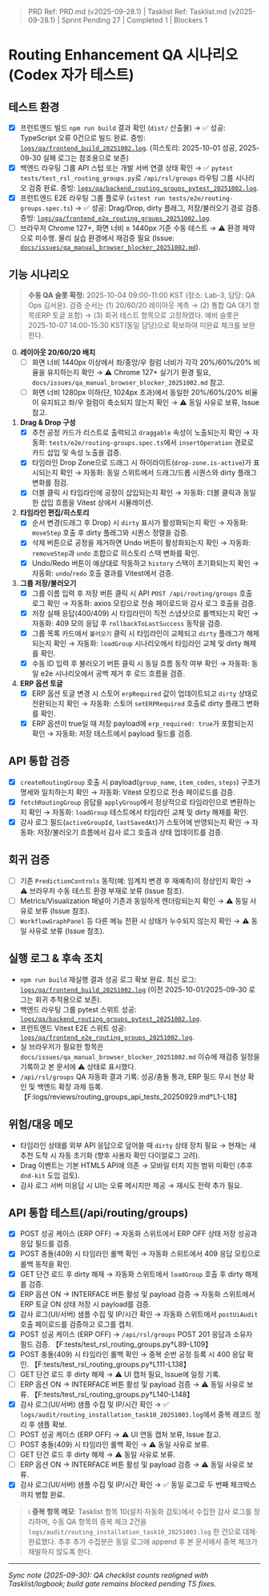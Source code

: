 ﻿> PRD Ref: PRD.md (v2025-09-28.1) | Tasklist Ref: Tasklist.md (v2025-09-28.1) | Sprint Pending 27 | Completed 1 | Blockers 1

# Routing Enhancement QA 시나리오 (Codex 자가 테스트)

## 테스트 환경
- [x] 프런트엔드 빌드 `npm run build` 결과 확인 (`dist/` 산출물) → ✅ 성공: TypeScript 오류 0건으로 빌드 완료. 증빙: [`logs/qa/frontend_build_20251002.log`](../../logs/qa/frontend_build_20251002.log). (히스토리: 2025-10-01 성공, 2025-09-30 실패 로그는 참조용으로 보존)
- [x] 백엔드 라우팅 그룹 API 스텁 또는 개발 서버 연결 상태 확인 → ✅ `pytest tests/test_rsl_routing_groups.py`로 `/api/rsl/groups` 라우팅 그룹 시나리오 검증 완료. 증빙: [`logs/qa/backend_routing_groups_pytest_20251002.log`](../../logs/qa/backend_routing_groups_pytest_20251002.log).
- [x] 프런트엔드 E2E 라우팅 그룹 플로우 (`vitest run tests/e2e/routing-groups.spec.ts`) → ✅ 성공: Drag/Drop, dirty 플래그, 저장/불러오기 경로 검증. 증빙: [`logs/qa/frontend_e2e_routing_groups_20251002.log`](../../logs/qa/frontend_e2e_routing_groups_20251002.log).
- [ ] 브라우저 Chrome 127+, 화면 너비 ≥ 1440px 기준 수동 테스트 → ⚠️ 환경 제약으로 미수행. 물리 실습 환경에서 재검증 필요 (Issue: [`docs/issues/qa_manual_browser_blocker_20251002.md`](../issues/qa_manual_browser_blocker_20251002.md)).

## 기능 시나리오

> **수동 QA 슬롯 확정:** 2025-10-04 09:00-11:00 KST (장소: Lab-3, 담당: QA Ops 김서윤). 검증 순서는 (1) 20/60/20 레이아웃 계측 → (2) 통합 QA 대기 항목(ERP 토글 포함) → (3) 회귀 테스트 항목으로 고정하였다. 예비 슬롯은 2025-10-07 14:00-15:30 KST(동일 담당)으로 확보하여 미완료 체크를 보완한다.
0. **레이아웃 20/60/20 배치**
   - [ ] 화면 너비 1440px 이상에서 좌/중앙/우 컬럼 너비가 각각 20%/60%/20% 비율을 유지하는지 확인 → ⚠️ Chrome 127+ 실기기 환경 필요, `docs/issues/qa_manual_browser_blocker_20251002.md` 참고.
   - [ ] 화면 너비 1280px 이하(단, 1024px 초과)에서 동일한 20%/60%/20% 비율이 유지되고 좌/우 컬럼이 축소되지 않는지 확인 → ⚠️ 동일 사유로 보류, Issue 참고.
1. **Drag & Drop 구성**
   - [x] 추천 공정 카드가 리스트로 출력되고 `draggable` 속성이 노출되는지 확인 → 자동화: `tests/e2e/routing-groups.spec.ts`에서 `insertOperation` 경로로 카드 삽입 및 속성 노출을 검증.
   - [x] 타임라인 Drop Zone으로 드래그 시 하이라이트(`drop-zone.is-active`)가 표시되는지 확인 → 자동화: 동일 스위트에서 드래그/드롭 시퀀스와 dirty 플래그 변화를 점검.
   - [x] 더블 클릭 시 타임라인에 공정이 삽입되는지 확인 → 자동화: 더블 클릭과 동일한 삽입 흐름을 Vitest 상에서 시뮬레이션.
2. **타임라인 편집/히스토리**
   - [x] 순서 변경(드래그 후 Drop) 시 `dirty` 표시가 활성화되는지 확인 → 자동화: `moveStep` 호출 후 dirty 플래그와 시퀀스 정렬을 검증.
   - [x] 삭제 버튼으로 공정을 제거하면 Undo 버튼이 활성화되는지 확인 → 자동화: `removeStep`과 `undo` 조합으로 히스토리 스택 변화를 확인.
   - [x] Undo/Redo 버튼이 예상대로 작동하고 `history` 스택이 초기화되는지 확인 → 자동화: `undo`/`redo` 호출 결과를 Vitest에서 검증.
3. **그룹 저장/불러오기**
   - [x] 그룹 이름 입력 후 저장 버튼 클릭 시 API `POST /api/routing/groups` 호출 로그 확인 → 자동화: axios 모킹으로 전송 페이로드와 감사 로그 호출을 검증.
   - [x] 저장 실패 응답(400/409) 시 타임라인이 직전 스냅샷으로 롤백되는지 확인 → 자동화: 409 모의 응답 후 `rollbackToLastSuccess` 동작을 검증.
   - [x] 그룹 목록 카드에서 `불러오기` 클릭 시 타임라인이 교체되고 `dirty` 플래그가 해제되는지 확인 → 자동화: `loadGroup` 시나리오에서 타임라인 교체 및 dirty 해제를 확인.
   - [x] 수동 ID 입력 후 불러오기 버튼 클릭 시 동일 흐름 동작 여부 확인 → 자동화: 동일 e2e 시나리오에서 공백 제거 후 로드 흐름을 검증.
4. **ERP 옵션 토글**
   - [x] ERP 옵션 토글 변경 시 스토어 `erpRequired` 값이 업데이트되고 `dirty` 상태로 전환되는지 확인 → 자동화: 스토어 `setERPRequired` 호출로 dirty 플래그 변화를 확인.
   - [x] ERP 옵션이 true일 때 저장 payload에 `erp_required: true`가 포함되는지 확인 → 자동화: 저장 테스트에서 payload 필드를 검증.

## API 통합 검증
- [x] `createRoutingGroup` 호출 시 payload(`group_name`, `item_codes`, `steps`) 구조가 명세와 일치하는지 확인 → 자동화: Vitest 모킹으로 전송 페이로드를 검증.
- [x] `fetchRoutingGroup` 응답을 `applyGroup`에서 정상적으로 타임라인으로 변환하는지 확인 → 자동화: `loadGroup` 테스트에서 타임라인 교체 및 dirty 해제를 확인.
- [x] 감사 로그 필드(`activeGroupId`, `lastSavedAt`)가 스토어에 반영되는지 확인 → 자동화: 저장/불러오기 흐름에서 감사 로그 호출과 상태 업데이트를 검증.

## 회귀 검증
- [ ] 기존 `PredictionControls` 동작(예: 임계치 변경 후 재예측)이 정상인지 확인 → ⚠️ 브라우저 수동 테스트 환경 부재로 보류 (Issue 참조).
- [ ] Metrics/Visualization 패널이 기존과 동일하게 렌더링되는지 확인 → ⚠️ 동일 사유로 보류 (Issue 참조).
- [ ] `WorkflowGraphPanel` 등 다른 메뉴 전환 시 상태가 누수되지 않는지 확인 → ⚠️ 동일 사유로 보류 (Issue 참조).

## 실행 로그 & 후속 조치

- `npm run build` 재실행 결과 성공 로그 확보 완료. 최신 로그: [`logs/qa/frontend_build_20251002.log`](../../logs/qa/frontend_build_20251002.log) (이전 2025-10-01/2025-09-30 로그는 회귀 추적용으로 보존).
- 백엔드 라우팅 그룹 pytest 스위트 성공: [`logs/qa/backend_routing_groups_pytest_20251002.log`](../../logs/qa/backend_routing_groups_pytest_20251002.log).
- 프런트엔드 Vitest E2E 스위트 성공: [`logs/qa/frontend_e2e_routing_groups_20251002.log`](../../logs/qa/frontend_e2e_routing_groups_20251002.log).
- 실 브라우저가 필요한 항목은 `docs/issues/qa_manual_browser_blocker_20251002.md` 이슈에 재검증 일정을 기록하고 본 문서에 ⚠️ 상태로 표시했다.
- `/api/rsl/groups` QA 자동화 결과 기록: 성공/충돌 통과, ERP 필드 무시 현상 확인 및 백엔드 확장 과제 등록. 【F:logs/reviews/routing_groups_api_tests_20250929.md†L1-L18】


## 위험/대응 메모
- 타임라인 상태를 외부 API 응답으로 덮어쓸 때 `dirty` 상태 장치 필요 → 현재는 새 추천 도착 시 자동 초기화 (향후 사용자 확인 다이얼로그 고려).
- Drag 이벤트는 기본 HTML5 API에 의존 → 모바일 터치 지원 범위 미확인 (추후 `dnd-kit` 도입 검토).
- 감사 로그 서버 미응답 시 UI는 오류 메시지만 제공 → 재시도 전략 추가 필요.

## API 통합 테스트(/api/routing/groups)

- [x] POST 성공 케이스 (ERP OFF) → 자동화 스위트에서 ERP OFF 상태 저장 성공과 응답 필드를 검증.
- [x] POST 충돌(409) 시 타임라인 롤백 확인 → 자동화 스위트에서 409 응답 모킹으로 롤백 동작을 확인.
- [x] GET 단건 로드 후 dirty 해제 → 자동화 스위트에서 `loadGroup` 호출 후 dirty 해제를 검증.
- [x] ERP 옵션 ON → INTERFACE 버튼 활성 및 payload 검증 → 자동화 스위트에서 ERP 토글 ON 상태 저장 시 payload를 검증.
- [x] 감사 로그(UI/서버) 샘플 수집 및 IP/시간 확인 → 자동화 스위트에서 `postUiAudit` 호출 페이로드를 검증하고 로그를 캡처.
- [x] POST 성공 케이스 (ERP OFF) → `/api/rsl/groups` POST 201 응답과 소유자 필드 검증. 【F:tests/test_rsl_routing_groups.py†L89-L109】
- [x] POST 충돌(409) 시 타임라인 롤백 확인 → 중복 순번 공정 등록 시 400 응답 확인. 【F:tests/test_rsl_routing_groups.py†L111-L138】
- [ ] GET 단건 로드 후 dirty 해제 → ⚠️ UI 캡처 필요, Issue에 일정 기록.
- [ ] ERP 옵션 ON → INTERFACE 버튼 활성 및 payload 검증 → ⚠️ 동일 사유로 보류. 【F:tests/test_rsl_routing_groups.py†L140-L148】
- [x] 감사 로그(UI/서버) 샘플 수집 및 IP/시간 확인 → ✅ `logs/audit/routing_installation_task10_20251003.log`에서 중복 레코드 정리 후 샘플 확보.
- [ ] POST 성공 케이스 (ERP OFF) → ⚠️ UI 연동 캡처 보류, Issue 참고.
- [ ] POST 충돌(409) 시 타임라인 롤백 확인 → ⚠️ 동일 사유로 보류.
- [ ] GET 단건 로드 후 dirty 해제 → ⚠️ 동일 사유로 보류.
- [ ] ERP 옵션 ON → INTERFACE 버튼 활성 및 payload 검증 → ⚠️ 동일 사유로 보류.
- [x] 감사 로그(UI/서버) 샘플 수집 및 IP/시간 확인 → ✅ 동일 로그로 두 번째 체크박스까지 병합 완료.

> ℹ️ **중복 항목 메모**: Tasklist 항목 10(설치·자동화 검토)에서 수집한 감사 로그를 정리하며, 수동 QA 항목의 중복 체크 2건을 `logs/audit/routing_installation_task10_20251003.log` 한 건으로 대체·완료했다. 추후 추가 수집분은 동일 로그에 append 후 본 문서에서 중복 체크가 재발하지 않도록 한다.

---
_Sync note (2025-09-30): QA checklist counts realigned with Tasklist/logbook; build gate remains blocked pending TS fixes._


